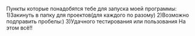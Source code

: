 Пункты которые понадобятся тебе для запуска моей программы:
1)Закинуть в папку для проектов(для каждого по разому)
2)Возможно подправить пробелы:)
3)Удачного тестирования или пользования
На этом всё!!
